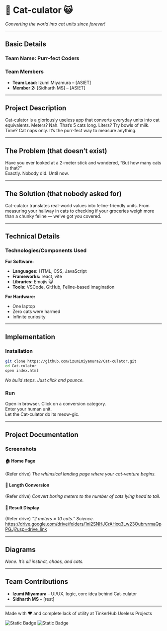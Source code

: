 
# 🐾 Cat-culator 😺

_Converting the world into cat units since forever!_

---

## Basic Details

### Team Name: Purr-fect Coders

### Team Members
- **Team Lead:** Izumi Miyamura – [ASIET]
- **Member 2:** [Sidharth MS] – [ASIET]

---

## Project Description

Cat-culator is a gloriously useless app that converts everyday units into cat equivalents. Meters? Nah. That’s 5 cats long. Liters? Try bowls of milk. Time? Cat naps only. It’s the purr-fect way to measure anything.

---

## The Problem (that doesn’t exist)

Have you ever looked at a 2-meter stick and wondered, “But how many cats is that?”  
Exactly. Nobody did. Until now.

---

## The Solution (that nobody asked for)

Cat-culator translates real-world values into feline-friendly units. From measuring your hallway in cats to checking if your groceries weigh more than a chunky feline — we’ve got you covered.

---

## Technical Details

### Technologies/Components Used

**For Software:**
- **Languages:** HTML, CSS, JavaScript  
- **Frameworks:** react, vite
- **Libraries:** Emojis 😺  
- **Tools:** VSCode, GitHub, Feline-based imagination

**For Hardware:**
- One laptop  
- Zero cats were harmed  
- Infinite curiosity

---

## Implementation

### Installation

```bash
git clone https://github.com/izum1miyamura2/Cat-culator.git
cd Cat-culator
open index.html
```

_No build steps. Just click and pounce._

### Run

Open in browser. Click on a conversion category.  
Enter your human unit.  
Let the Cat-culator do its meow-gic.

---

## Project Documentation

### Screenshots

#### 🏠 Home Page
(Refer drive)
*The whimsical landing page where your cat-venture begins.*

#### 📏 Length Conversion
(Refer drive)
*Convert boring meters to the number of cats lying head to tail.*

#### 🎉 Result Display
(Refer drive)
*“2 meters = 10 cats.” Science.*
https://drive.google.com/drive/folders/1ni2SNHJCrAHxq3Lw23OubrvrmaQpPGJj?usp=drive_link

---

## Diagrams

_None. It’s all instinct, chaos, and cats._

---

## Team Contributions

- **Izumi Miyamura** – UI/UX, logic, core idea behind Cat-culator  
- **Sidharth MS** – [rest]  

---

Made with ❤️ and complete lack of utility at TinkerHub Useless Projects

![Static Badge](https://img.shields.io/badge/TinkerHub-24?color=%23000000&link=https%3A%2F%2Fwww.tinkerhub.org%2F)
![Static Badge](https://img.shields.io/badge/UselessProjects--25-25?link=https%3A%2F%2Fwww.tinkerhub.org%2Fevents%2FQ2Q1TQKX6Q%2FUseless%2520Projects)
